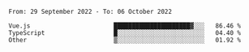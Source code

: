 <!--START_SECTION:waka-->

```text
From: 29 September 2022 - To: 06 October 2022

Vue.js                       █████████████████████▓░░░   86.46 %
TypeScript                   █░░░░░░░░░░░░░░░░░░░░░░░░   04.40 %
Other                        ▒░░░░░░░░░░░░░░░░░░░░░░░░   01.92 %
```

<!--END_SECTION:waka-->
